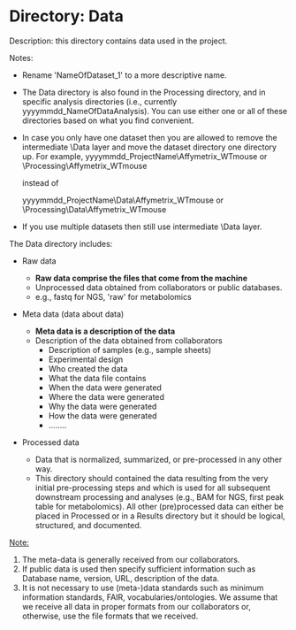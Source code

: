 # Directory: Data

Description: this directory contains data used in the project. 

Notes:

* Rename 'NameOfDataset_1' to a more descriptive name.

* The Data directory is also found in the Processing directory, and in specific analysis directories (i.e., currently yyyymmdd_NameOfDataAnalysis). You can use either one or all of these directories based on what you find convenient.

* In case you only have one dataset then you are allowed to remove the intermediate \Data layer and move the dataset directory one directory up. For example, yyyymmdd_ProjectName\Affymetrix_WTmouse or \Processing\Affymetrix_WTmouse

  instead of 

  yyyymmdd_ProjectName\Data\Affymetrix_WTmouse or \Processing\Data\Affymetrix_WTmouse

* If you use multiple datasets then still use intermediate \Data layer. 



The Data directory includes:

* Raw data

  *  **Raw data comprise the files that come from the machine** 
  *  Unprocessed data obtained from collaborators or public databases. 
  *  e.g., fastq for NGS, 'raw' for metabolomics

* Meta data (data about data)

  * **Meta data is a description of the data**
  * Description of the data obtained from collaborators
    * Description of samples (e.g., sample sheets)
    * Experimental design
    * Who created the data
    * What the data file contains
    * When the data were generated
    * Where the data were generated
    * Why the data were generated
    * How the data were generated
    * ........

* Processed data

  * Data that is normalized, summarized, or pre-processed in any other way.
  * This directory should contained the data resulting from the very initial pre-processing steps and which is used for all subsequent downstream processing and analyses (e.g., BAM for NGS, first peak table for metabolomics). All other (pre)processed data can either be placed in Processed or in a Results directory but it should be logical, structured, and documented.


<u>Note:</u> 

1. The meta-data is generally received from our collaborators.
2. If public data is used then specify sufficient information such as Database name, version, URL, description of the data. 
3. It is not necessary to use (meta-)data standards such as minimum information standards, FAIR, vocabularies/ontologies. We assume that we receive all data in proper formats from our collaborators or, otherwise, use the file formats that we received.





